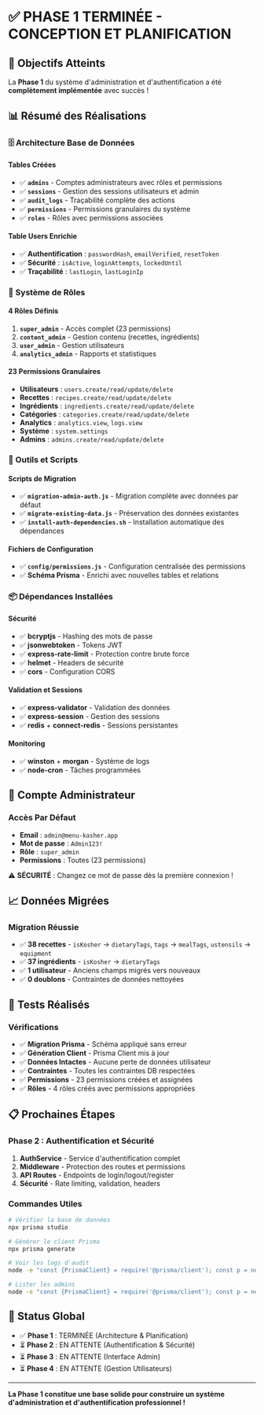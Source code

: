 # ✅ PHASE 1 TERMINÉE - CONCEPTION ET PLANIFICATION

## 🎯 Objectifs Atteints

La **Phase 1** du système d'administration et d'authentification a été **complètement implémentée** avec succès !

## 📊 Résumé des Réalisations

### 🗄️ Architecture Base de Données

#### Tables Créées
- ✅ **`admins`** - Comptes administrateurs avec rôles et permissions
- ✅ **`sessions`** - Gestion des sessions utilisateurs et admin
- ✅ **`audit_logs`** - Traçabilité complète des actions
- ✅ **`permissions`** - Permissions granulaires du système
- ✅ **`roles`** - Rôles avec permissions associées

#### Table Users Enrichie
- ✅ **Authentification** : `passwordHash`, `emailVerified`, `resetToken`
- ✅ **Sécurité** : `isActive`, `loginAttempts`, `lockedUntil`
- ✅ **Traçabilité** : `lastLogin`, `lastLoginIp`

### 👥 Système de Rôles

#### 4 Rôles Définis
1. **`super_admin`** - Accès complet (23 permissions)
2. **`content_admin`** - Gestion contenu (recettes, ingrédients)
3. **`user_admin`** - Gestion utilisateurs
4. **`analytics_admin`** - Rapports et statistiques

#### 23 Permissions Granulaires
- **Utilisateurs** : `users.create/read/update/delete`
- **Recettes** : `recipes.create/read/update/delete`
- **Ingrédients** : `ingredients.create/read/update/delete`
- **Catégories** : `categories.create/read/update/delete`
- **Analytics** : `analytics.view`, `logs.view`
- **Système** : `system.settings`
- **Admins** : `admins.create/read/update/delete`

### 🔧 Outils et Scripts

#### Scripts de Migration
- ✅ **`migration-admin-auth.js`** - Migration complète avec données par défaut
- ✅ **`migrate-existing-data.js`** - Préservation des données existantes
- ✅ **`install-auth-dependencies.sh`** - Installation automatique des dépendances

#### Fichiers de Configuration
- ✅ **`config/permissions.js`** - Configuration centralisée des permissions
- ✅ **Schéma Prisma** - Enrichi avec nouvelles tables et relations

### 📦 Dépendances Installées

#### Sécurité
- ✅ **bcryptjs** - Hashing des mots de passe
- ✅ **jsonwebtoken** - Tokens JWT
- ✅ **express-rate-limit** - Protection contre brute force
- ✅ **helmet** - Headers de sécurité
- ✅ **cors** - Configuration CORS

#### Validation et Sessions
- ✅ **express-validator** - Validation des données
- ✅ **express-session** - Gestion des sessions
- ✅ **redis** + **connect-redis** - Sessions persistantes

#### Monitoring
- ✅ **winston** + **morgan** - Système de logs
- ✅ **node-cron** - Tâches programmées

## 🔐 Compte Administrateur

### Accès Par Défaut
- **Email** : `admin@menu-kasher.app`
- **Mot de passe** : `Admin123!`
- **Rôle** : `super_admin`
- **Permissions** : Toutes (23 permissions)

⚠️ **SÉCURITÉ** : Changez ce mot de passe dès la première connexion !

## 📈 Données Migrées

### Migration Réussie
- ✅ **38 recettes** - `isKosher` → `dietaryTags`, `tags` → `mealTags`, `ustensils` → `equipment`
- ✅ **37 ingrédients** - `isKosher` → `dietaryTags`
- ✅ **1 utilisateur** - Anciens champs migrés vers nouveaux
- ✅ **0 doublons** - Contraintes de données nettoyées

## 🧪 Tests Réalisés

### Vérifications
- ✅ **Migration Prisma** - Schéma appliqué sans erreur
- ✅ **Génération Client** - Prisma Client mis à jour
- ✅ **Données Intactes** - Aucune perte de données utilisateur
- ✅ **Contraintes** - Toutes les contraintes DB respectées
- ✅ **Permissions** - 23 permissions créées et assignées
- ✅ **Rôles** - 4 rôles créés avec permissions appropriées

## 📋 Prochaines Étapes

### Phase 2 : Authentification et Sécurité
1. **AuthService** - Service d'authentification complet
2. **Middleware** - Protection des routes et permissions
3. **API Routes** - Endpoints de login/logout/register
4. **Sécurité** - Rate limiting, validation, headers

### Commandes Utiles

```bash
# Vérifier la base de données
npx prisma studio

# Générer le client Prisma
npx prisma generate

# Voir les logs d'audit
node -e "const {PrismaClient} = require('@prisma/client'); const p = new PrismaClient(); p.auditLog.findMany().then(console.log)"

# Lister les admins
node -e "const {PrismaClient} = require('@prisma/client'); const p = new PrismaClient(); p.admin.findMany().then(console.log)"
```

## 🎯 Status Global

- ✅ **Phase 1** : TERMINÉE (Architecture & Planification)
- ⏳ **Phase 2** : EN ATTENTE (Authentification & Sécurité)
- ⏳ **Phase 3** : EN ATTENTE (Interface Admin)
- ⏳ **Phase 4** : EN ATTENTE (Gestion Utilisateurs)

---

**La Phase 1 constitue une base solide pour construire un système d'administration et d'authentification professionnel !**